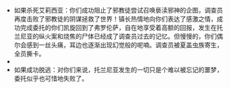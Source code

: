 - 如果杀死艾莉西亚：你们成功阻止了邪教徒尝试召唤亵渎邪神的企图，调查员再度击败了邪教徒的阴谋拯救了世界！镇长热情地向你们表达了感激之情，成功完成委托的你们凯旋回到了弗罗伦萨，自在地享受着高额的回报，发生在托兰尼亚的纵火案和烧焦的尸体已经成了调查员过去的记忆。但慢慢的，你们偶尔会感到一丝头痛，耳边也逐渐出现幻觉般的呢喃。调查员被夏盖虫族寄生，全员撕卡。
-
- 如果成功脱逃：对你们来说，托兰尼亚发生的一切只是个难以被忘记的噩梦，委托似乎也可惜地失败了。